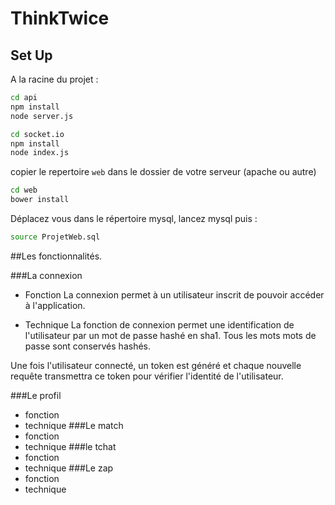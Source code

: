 # ThinkTwice

## Set Up

A la racine du projet :
```bash
cd api
npm install
node server.js
```

```bash
cd socket.io
npm install
node index.js
```
copier le repertoire `web` dans le dossier de votre serveur (apache ou autre)
```bash
cd web
bower install
```

Déplacez vous dans le répertoire mysql, lancez mysql puis :
```bash
source ProjetWeb.sql
```

##Les fonctionnalités.

###La connexion

 * Fonction
 La connexion permet à un utilisateur inscrit de pouvoir accéder à 
 l'application.
  
 * Technique
 La fonction de connexion permet une identification de l'utilisateur par 
 un mot de passe hashé en sha1. Tous les mots mots de passe sont conservés
 hashés.
 
 Une fois l'utilisateur connecté, un token est généré et chaque nouvelle 
 requête transmettra ce token pour vérifier l'identité de l'utilisateur.
 
###Le profil
 * fonction
 * technique
###Le match
 * fonction
 * technique
###le tchat
 * fonction
 * technique
###Le zap
 * fonction
 * technique
